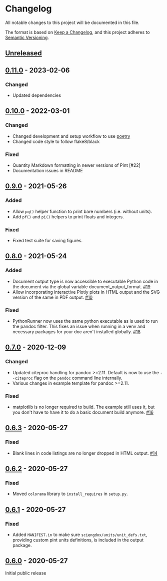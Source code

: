 # Changelog

All notable changes to this project will be documented in this file.

The format is based on [Keep a Changelog](https://keepachangelog.com/en/1.0.0/),
and this project adheres to [Semantic Versioning](https://semver.org/spec/v2.0.0.html).

## [Unreleased]

## [0.11.0] - 2023-02-06

### Changed

- Updated dependencies

## [0.10.0] - 2022-03-01

### Changed

- Changed development and setup workflow to use [poetry](https://python-poetry.org)
- Changed code style to follow flake8/black

### Fixed

- Quantity Markdown formatting in newer versions of Pint [#22]
- Documentation issues in README

## [0.9.0] - 2021-05-26

### Added

- Allow `pq()` helper function to print bare numbers (i.e. without units).
- Add `pf()` and `pi()` helpers to print floats and integers.

### Fixed

- Fixed test suite for saving figures.

## [0.8.0] - 2021-05-24

### Added

- Document output type is now accessible to executable Python code in the
  document via the global variable document_output_format.
  [#19](https://github.com/gbingersoll/sciengdox/issues/19)
- Allow incorporating interactive Plotly plots in HTML output and the SVG
  version of the same in PDF output.
  [#10](https://github.com/gbingersoll/sciengdox/issues/10)

### Fixed

- PythonRunner now uses the same python executable as is used to run the pandoc
  filter. This fixes an issue when running in a venv and necessary packages for
  your doc aren't installed globally.
  [#18](https://github.com/gbingersoll/sciengdox/issues/18)

## [0.7.0] - 2020-12-09

### Changed

- Updated citeproc handling for pandoc >=2.11. Default is now to use the
  `--citeproc` flag on the `pandoc` command line internally.
- Various changes in example template for pandoc >=2.11.

### Fixed

- matplotlib is no longer required to build. The example still uses it, but
  you don't have to have it to do a basic document build anymore.
  [#16](https://github.com/gbingersoll/sciengdox/issues/16)

## [0.6.3] - 2020-05-27

### Fixed

- Blank lines in code listings are no longer dropped in HTML output.
  [#14](https://github.com/gbingersoll/sciengdox/issues/14)

## [0.6.2] - 2020-05-27

### Fixed

- Moved `colorama` library to `install_requires` in `setup.py`.

## [0.6.1] - 2020-05-27

### Fixed

- Added `MANIFEST.in` to make sure `sciengdox/units/unit_defs.txt`, providing
  custom pint units definitions, is included in the output package.

## [0.6.0] - 2020-05-27

Initial public release

[unreleased]: https://github.com/gbingersoll/sciengdox/compare/v0.11.0...HEAD
[0.11.0]: https://github.com/gbingersoll/sciengdox/compare/v0.10.0...v0.11.0
[0.10.0]: https://github.com/gbingersoll/sciengdox/compare/v0.9.0...v0.10.0
[0.9.0]: https://github.com/gbingersoll/sciengdox/compare/v0.8.0...v0.9.0
[0.8.0]: https://github.com/gbingersoll/sciengdox/compare/v0.7.0...v0.8.0
[0.7.0]: https://github.com/gbingersoll/sciengdox/compare/v0.6.3...v0.7.0
[0.6.3]: https://github.com/gbingersoll/sciengdox/compare/v0.6.2...v0.6.3
[0.6.2]: https://github.com/gbingersoll/sciengdox/compare/v0.6.1...v0.6.2
[0.6.1]: https://github.com/gbingersoll/sciengdox/compare/v0.6.0...v0.6.1
[0.6.0]: https://github.com/gbingersoll/sciengdox/releases/tag/v0.6.0
